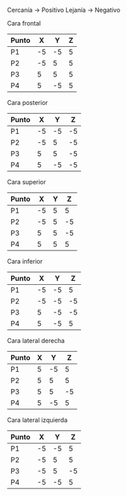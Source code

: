 Cercanía -> Positivo
Lejanía -> Negativo

Cara frontal

| Punto | X   | Y   | Z   |
| ----- | --- | --- | --- |
| P1    | -5  | -5  | 5   |
| P2    | -5  | 5   | 5   |
| P3    | 5   | 5   | 5   |
| P4    | 5   | -5  | 5   |

Cara posterior

| Punto | X   | Y   | Z   |
| ----- | --- | --- | --- |
| P1    | -5  | -5  | -5  |
| P2    | -5  | 5   | -5  |
| P3    | 5   | 5   | -5  |
| P4    | 5   | -5  | -5  |

Cara superior

| Punto | X   | Y   | Z   |
| ----- | --- | --- | --- |
| P1    | -5  | 5   | 5   |
| P2    | -5  | 5   | -5  |
| P3    | 5   | 5   | -5  |
| P4    | 5   | 5   | 5   |

Cara inferior

| Punto | X   | Y   | Z   |
| ----- | --- | --- | --- |
| P1    | -5  | -5  | 5   |
| P2    | -5  | -5  | -5  |
| P3    | 5   | -5  | -5  |
| P4    | 5   | -5  | 5   |

Cara lateral derecha

| Punto | X   | Y   | Z   |
| ----- | --- | --- | --- |
| P1    | 5   | -5  | 5   |
| P2    | 5   | 5   | 5   |
| P3    | 5   | 5   | -5  |
| P4    | 5   | -5  | 5   |

Cara lateral izquierda

| Punto | X   | Y   | Z   |
| ----- | --- | --- | --- |
| P1    | -5  | -5  | 5   |
| P2    | -5  | 5   | 5   |
| P3    | -5  | 5   | -5  |
| P4    | -5  | -5  | 5   |
